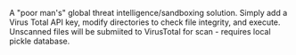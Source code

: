 A "poor man's" global threat intelligence/sandboxing solution.  Simply add a Virus Total API key, modify directories to check file integrity, and execute.  Unscanned files will be submiited to VirusTotal for scan - requires local pickle database.
